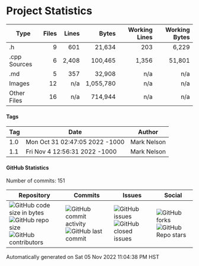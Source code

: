 Project Statistics
==================

| Type         | Files | Lines | Bytes | Working Lines | Working Bytes |
|--------------|------:|------:|------:|--------------:|--------------:|
|.h|9|601|21,634|203|6,229|
|.cpp Sources|6|2,408|100,465|1,356|51,801|
|.md|5|357|32,908|n/a|n/a|
|Images|12|n/a|1,055,780|n/a|n/a|
|Other Files|16|n/a|714,944|n/a|n/a|

#### Tags
| Tag | Date | Author |
|-----|------|--------|
1.0|Mon Oct 31 02:47:05 2022 -1000|Mark Nelson
1.1|Fri Nov 4 12:56:31 2022 -1000|Mark Nelson


#### GitHub Statistics

Number of commits:  151

| Repository                            | Commits                     | Issues                    | Social                      |
|---------------------------------------|-----------------------------|---------------------------|-----------------------------|
|![GitHub code size in bytes](https://img.shields.io/github/languages/code-size/marknelsonengineer/DTMF_Decoder?style=social) <br/> ![GitHub repo size](https://img.shields.io/github/repo-size/marknelsonengineer/DTMF_Decoder?style=social) <br/> ![GitHub contributors](https://img.shields.io/github/contributors/marknelsonengineer/DTMF_Decoder?style=social) | ![GitHub commit activity](https://img.shields.io/github/commit-activity/w/marknelsonengineer/DTMF_Decoder?style=social) <br/> ![GitHub last commit](https://img.shields.io/github/last-commit/marknelsonengineer/DTMF_Decoder?style=social) | ![GitHub issues](https://img.shields.io/github/issues-raw/marknelsonengineer/DTMF_Decoder?style=social) <br/> ![GitHub closed issues](https://img.shields.io/github/issues-closed-raw/marknelsonengineer/DTMF_Decoder?style=social) | ![GitHub forks](https://img.shields.io/github/forks/marknelsonengineer/DTMF_Decoder?style=social) <br/> ![GitHub Repo stars](https://img.shields.io/github/stars/marknelsonengineer/DTMF_Decoder?style=social) |

Automatically generated on Sat 05 Nov 2022 11:04:38 PM HST
